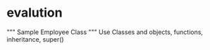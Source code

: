 # evalution
"""
Sample Employee Class
"""
Use Classes and objects, functions, inheritance, super() 
